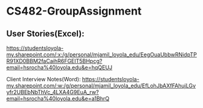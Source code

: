 # CS482-GroupAssignment

## User Stories(Excel): 
https://studentsloyola-my.sharepoint.com/:x:/g/personal/mjamil_loyola_edu/EegOuaUbbwRNidpTPR91XD0BBM2faCaihR6FGElT5BHpcg?email=hsrocha%40loyola.edu&e=hqQEUJ

Client Interview Notes(Word): https://studentsloyola-my.sharepoint.com/:w:/g/personal/mjamil_loyola_edu/EfLohJbAXfFAhujLGvyfr2UBEbNbThVc_4LXA4G9EuA_rw?email=hsrocha%40loyola.edu&e=a1BhrQ
